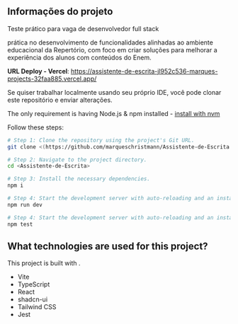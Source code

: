 ## Informações do projeto

Teste prático para vaga de desenvolvedor full stack

prática no desenvolvimento de funcionalidades alinhadas ao ambiente educacional da Repertório, com foco em criar soluções para melhorar a experiência dos alunos com conteúdos do Enem.

**URL Deploy - Vercel**: https://assistente-de-escrita-jl952c536-marques-projects-32faa885.vercel.app/

Se quiser trabalhar localmente usando seu próprio IDE, você pode clonar este repositório e enviar alterações.

The only requirement is having Node.js & npm installed - [install with nvm](https://github.com/nvm-sh/nvm#installing-and-updating)

Follow these steps:

```sh
# Step 1: Clone the repository using the project's Git URL.
git clone <(https://github.com/marqueschristmann/Assistente-de-Escrita.git)>

# Step 2: Navigate to the project directory.
cd <Assistente-de-Escrita>

# Step 3: Install the necessary dependencies.
npm i

# Step 4: Start the development server with auto-reloading and an instant preview.
npm run dev

# Step 4: Start the development server with auto-reloading and an instant preview.
npm test
```

## What technologies are used for this project?

This project is built with .

- Vite
- TypeScript
- React
- shadcn-ui
- Tailwind CSS
- Jest
